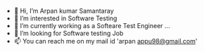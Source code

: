 - 👋 Hi, I’m Arpan kumar Samantaray
- 👀 I’m interested in Software Testing
- 🌱 I’m currently working as a Softeare Test Engineer ...
- 💞️ I’m looking for Software testing Job
- 📫 You can reach me on my mail id 'arpan appu98@gmail.com'

<!---
Arpanappu/Arpanappu is a ✨ special ✨ repository because its `README.md` (this file) appears on your GitHub profile.
You can click the Preview link to take a look at your changes.
--->
